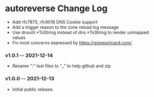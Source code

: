 # autoreverse Change Log
  * Add rfc7873, rfc9018 DNS Cookie support
  * Add a trigger reason to the zone reload log message
  * Use dnsutil.*ToString instead of dns.*ToString to render unmapped values
  * Fix most concerns expressed by https://goreportcard.com/
### v1.0.1 -- 2021-12-14
  * Rename ":" test files to "_" to help github and zip
### v1.0.0 -- 2021-12-13
  * Initial public release.
